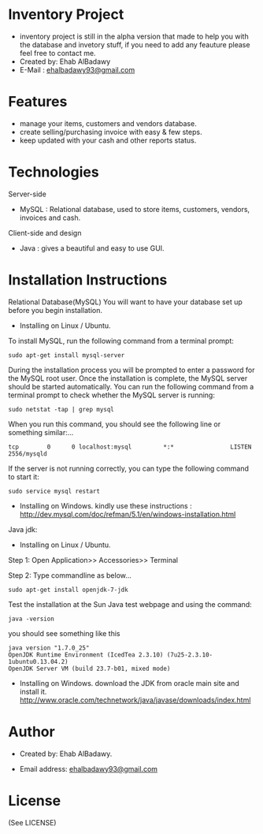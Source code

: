 Inventory Project
================================

- inventory project is still in the alpha version that made to help you with the database and invetory stuff, if you need to add any feauture please feel free to contact me.
- Created by: Ehab AlBadawy
- E-Mail : ehalbadawy93@gmail.com


Features
=========

- manage your items, customers and vendors database.
- create selling/purchasing invoice with easy & few steps.
- keep updated with your cash and other reports status.

Technologies
============

Server-side
- MySQL : Relational database, used to store items, customers, vendors, invoices and cash.


Client-side and design
- Java : gives a beautiful and easy to use GUI.


Installation Instructions
=========================


Relational Database(MySQL)
You will want to have your database set up before you begin installation.

- Installing on Linux / Ubuntu.

To install MySQL, run the following command from a terminal prompt:

    sudo apt-get install mysql-server

During the installation process you will be prompted to enter a password for the MySQL root user.
Once the installation is complete, the MySQL server should be started automatically. You can run the following command from a terminal prompt to check whether the MySQL server is running:

    sudo netstat -tap | grep mysql

When you run this command, you should see the following line or something similar:...

    tcp        0      0 localhost:mysql         *:*                LISTEN      2556/mysqld

If the server is not running correctly, you can type the following command to start it:

    sudo service mysql restart

- Installing on Windows.
kindly use these instructions : http://dev.mysql.com/doc/refman/5.1/en/windows-installation.html



Java jdk:

- Installing on Linux / Ubuntu.

Step 1: Open Application>> Accessories>> Terminal

Step 2: Type commandline as below...

    sudo apt-get install openjdk-7-jdk
    
Test the installation at the Sun Java test webpage and using the command: 

    java -version
     
you should see something like this

    java version "1.7.0_25"
    OpenJDK Runtime Environment (IcedTea 2.3.10) (7u25-2.3.10-1ubuntu0.13.04.2)
    OpenJDK Server VM (build 23.7-b01, mixed mode)


- Installing on Windows.
download the JDK from oracle main site and install it.
http://www.oracle.com/technetwork/java/javase/downloads/index.html

Author
======


- Created by: Ehab AlBadawy.

- Email address: ehalbadawy93@gmail.com

License
=======
(See LICENSE)
